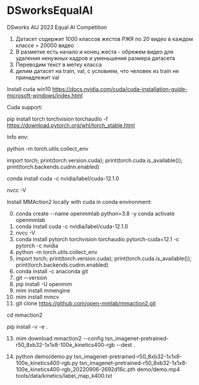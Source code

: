 # DSworksEqualAI
DSworks AIJ 2023 Equal AI Competition
1. Датасет содержит 1000 классов жестов РЖЯ по 20 видео в каждом классе = 20000 видео
2. В разметке есть начало и конец жеста - обрежем видео для удаления ненужных кадров и уменьшения размера датасета
3. Переводим текст в метку класса
4. делим датасет на train, val, с условием, что человек из train не принадлежит val

Install cuda win10
https://docs.nvidia.com/cuda/cuda-installation-guide-microsoft-windows/index.html

Cuda support:

pip install torch torchvision torchaudio -f https://download.pytorch.org/whl/torch_stable.html

Info env:

python -m torch.utils.collect_env

import torch; print(torch.version.cuda); print(torch.cuda.is_available()); print(torch.backends.cudnn.enabled)


conda install cuda -c nvidia/label/cuda-12.1.0

nvcc -V

Install MMAction2 locally with cuda in conda environment:

0. conda create --name openmmlab python=3.8 -y 
  conda activate openmmlab
1. conda install cuda -c nvidia/label/cuda-12.1.0
2. nvcc -V
3. conda install pytorch torchvision torchaudio pytorch-cuda=12.1 -c pytorch -c nvidia
4. python -m torch.utils.collect_env
5. import torch; print(torch.version.cuda); print(torch.cuda.is_available()); print(torch.backends.cudnn.enabled)
6. conda install -c anaconda git
7. git –-version
8. pip install -U openmim
9. mim install mmengine
10. mim install mmcv
11. git clone https://github.com/open-mmlab/mmaction2.git
    
cd mmaction2

pip install -v -e .

13. mim download mmaction2 --config tsn_imagenet-pretrained-r50_8xb32-1x1x8-100e_kinetics400-rgb --dest .
    
14.  python demo/demo.py tsn_imagenet-pretrained-r50_8xb32-1x1x8-100e_kinetics400-rgb.py tsn_imagenet-pretrained-r50_8xb32-1x1x8-100e_kinetics400-rgb_20220906-2692d16c.pth  demo/demo.mp4 tools/data/kinetics/label_map_k400.txt